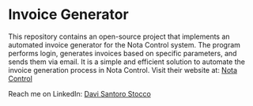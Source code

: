 # Invoice Generator
This repository contains an open-source project that implements an automated invoice generator for the Nota Control system. The program performs login, generates invoices based on specific parameters, and sends them via email. It is a simple and efficient solution to automate the invoice generation process in Nota Control. Visit their website at: [Nota Control](https://www.notacontrol.com.br/home/)<br>

Reach me on LinkedIn: [Davi Santoro Stocco](https://linkedin.com/in/davistocco)